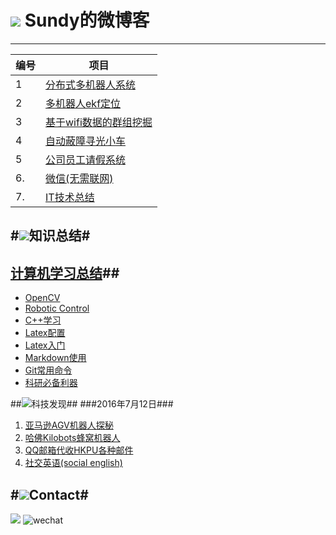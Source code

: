# ![](http://i.imgur.com/S7xBFja.png) Sundy的微博客

------
编号  | 项目
------------- | ---------
1  | [分布式多机器人系统](https://github.com/sundyCoder/MultiRobots/blob/master/README.md)
2  | [多机器人ekf定位](https://github.com/sundyCoder/KalmanFilter)
3  | [基于wifi数据的群组挖掘](https://github.com/sundyCoder/Group-Detection)
4  | [自动蔽障寻光小车](https://github.com/sundyCoder/CarRobot)
5  | [公司员工请假系统](https://github.com/sundyCoder/LeaveApplicationSystem)
6. | [微信(无需联网)](https://github.com/sundyCoder/wechat)
7. | [IT技术总结](https://github.com/sundyCoder/CSK)

#![](http://i.imgur.com/S7xBFja.png)知识总结#
---
## [计算机学习总结](https://github.com/sundyCoder/CSK)##
- [OpenCV](https://github.com/sundyCoder/CSK/blob/master/Opencv/README.md)
- [Robotic Control](https://github.com/sundyCoder/CSK/blob/master/Robot/README.md)
- [C++学习](https://github.com/sundyCoder/CSK/blob/master/C++/README.md)
- [Latex配置](https://github.com/sundyCoder/CSK/blob/master/Tools/LaTex-Sublime.md)
- [Latex入门](https://github.com/sundyCoder/CSK/blob/master/Tools/Latex-Tutorial.md)
- [Markdown使用](https://github.com/sundyCoder/CSK/blob/master/Tools/Markdown-Notes.md)
- [Git常用命令](https://github.com/sundyCoder/CSK/blob/master/Tools/git-command.md)
- [科研必备利器](https://github.com/sundyCoder/CSK/blob/master/Tools/Research-Tools.md)
 
 
  

##![](http://i.imgur.com/S7xBFja.png)科技发现##
###2016年7月12日###
1. [亚马逊AGV机器人探秘](https://zhuanlan.zhihu.com/p/21573656)
2. [哈佛Kilobots蜂窝机器人](https://zhuanlan.zhihu.com/p/21542525)
3. [QQ邮箱代收HKPU各种邮件](https://github.com/sundyCoder/CSK/blob/master/Tools/E-Mail.md)
4. [社交英语(social english)](https://github.com/sundyCoder/CSK/blob/master/Tools/Social-English.md)

#![](http://i.imgur.com/S7xBFja.png)Contact#
----
<a href="https://github.com/sundyCoder" target="_blank"> <img src="http://i.imgur.com/ytxW0VQ.png"   /></a> ![wechat](http://i.imgur.com/1TDj1p7.jpg)




